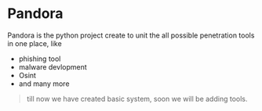 # Pandora
Pandora is the python project create to unit the all possible penetration tools in one place, like 

- phishing tool
- malware devlopment
- Osint
- and many more

>till now we have created basic system, soon we will be adding tools.
